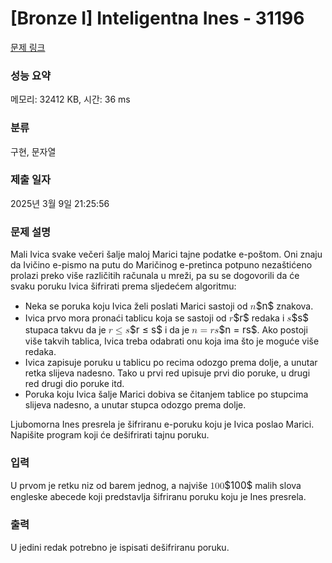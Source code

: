# [Bronze I] Inteligentna Ines - 31196 

[문제 링크](https://www.acmicpc.net/problem/31196) 

### 성능 요약

메모리: 32412 KB, 시간: 36 ms

### 분류

구현, 문자열

### 제출 일자

2025년 3월 9일 21:25:56

### 문제 설명

<p>Mali Ivica svake večeri šalje maloj Marici tajne podatke e-poštom. Oni znaju da Ivičino e-pismo na putu do Maričinog e-pretinca potpuno nezaštićeno prolazi preko više različitih računala u mreži, pa su se dogovorili da će svaku poruku Ivica šifrirati prema sljedećem algoritmu:</p>

<ul>
	<li>Neka se poruka koju Ivica želi poslati Marici sastoji od <mjx-container class="MathJax" jax="CHTML" style="font-size: 109%; position: relative;"><mjx-math class="MJX-TEX" aria-hidden="true"><mjx-mi class="mjx-i"><mjx-c class="mjx-c1D45B TEX-I"></mjx-c></mjx-mi></mjx-math><mjx-assistive-mml unselectable="on" display="inline"><math xmlns="http://www.w3.org/1998/Math/MathML"><mi>n</mi></math></mjx-assistive-mml><span aria-hidden="true" class="no-mathjax mjx-copytext">$n$</span></mjx-container> znakova.</li>
	<li>Ivica prvo mora pronaći tablicu koja se sastoji od <mjx-container class="MathJax" jax="CHTML" style="font-size: 109%; position: relative;"><mjx-math class="MJX-TEX" aria-hidden="true"><mjx-mi class="mjx-i"><mjx-c class="mjx-c1D45F TEX-I"></mjx-c></mjx-mi></mjx-math><mjx-assistive-mml unselectable="on" display="inline"><math xmlns="http://www.w3.org/1998/Math/MathML"><mi>r</mi></math></mjx-assistive-mml><span aria-hidden="true" class="no-mathjax mjx-copytext">$r$</span></mjx-container> redaka i <mjx-container class="MathJax" jax="CHTML" style="font-size: 109%; position: relative;"><mjx-math class="MJX-TEX" aria-hidden="true"><mjx-mi class="mjx-i"><mjx-c class="mjx-c1D460 TEX-I"></mjx-c></mjx-mi></mjx-math><mjx-assistive-mml unselectable="on" display="inline"><math xmlns="http://www.w3.org/1998/Math/MathML"><mi>s</mi></math></mjx-assistive-mml><span aria-hidden="true" class="no-mathjax mjx-copytext">$s$</span></mjx-container> stupaca takvu da je <mjx-container class="MathJax" jax="CHTML" style="font-size: 109%; position: relative;"><mjx-math class="MJX-TEX" aria-hidden="true"><mjx-mi class="mjx-i"><mjx-c class="mjx-c1D45F TEX-I"></mjx-c></mjx-mi><mjx-mo class="mjx-n" space="4"><mjx-c class="mjx-c2264"></mjx-c></mjx-mo><mjx-mi class="mjx-i" space="4"><mjx-c class="mjx-c1D460 TEX-I"></mjx-c></mjx-mi></mjx-math><mjx-assistive-mml unselectable="on" display="inline"><math xmlns="http://www.w3.org/1998/Math/MathML"><mi>r</mi><mo>≤</mo><mi>s</mi></math></mjx-assistive-mml><span aria-hidden="true" class="no-mathjax mjx-copytext">$r ≤ s$</span></mjx-container> i da je <mjx-container class="MathJax" jax="CHTML" style="font-size: 109%; position: relative;"><mjx-math class="MJX-TEX" aria-hidden="true"><mjx-mi class="mjx-i"><mjx-c class="mjx-c1D45B TEX-I"></mjx-c></mjx-mi><mjx-mo class="mjx-n" space="4"><mjx-c class="mjx-c3D"></mjx-c></mjx-mo><mjx-mi class="mjx-i" space="4"><mjx-c class="mjx-c1D45F TEX-I"></mjx-c></mjx-mi><mjx-mi class="mjx-i"><mjx-c class="mjx-c1D460 TEX-I"></mjx-c></mjx-mi></mjx-math><mjx-assistive-mml unselectable="on" display="inline"><math xmlns="http://www.w3.org/1998/Math/MathML"><mi>n</mi><mo>=</mo><mi>r</mi><mi>s</mi></math></mjx-assistive-mml><span aria-hidden="true" class="no-mathjax mjx-copytext">$n = rs$</span></mjx-container>. Ako postoji više takvih tablica, Ivica treba odabrati onu koja ima što je moguće više redaka.</li>
	<li>Ivica zapisuje poruku u tablicu po recima odozgo prema dolje, a unutar retka slijeva nadesno. Tako u prvi red upisuje prvi dio poruke, u drugi red drugi dio poruke itd.</li>
	<li>Poruka koju Ivica šalje Marici dobiva se čitanjem tablice po stupcima slijeva nadesno, a unutar stupca odozgo prema dolje.</li>
</ul>

<p>Ljubomorna Ines presrela je šifriranu e-poruku koju je Ivica poslao Marici. Napišite program koji će dešifrirati tajnu poruku.</p>

### 입력 

 <p>U prvom je retku niz od barem jednog, a najviše <mjx-container class="MathJax" jax="CHTML" style="font-size: 109%; position: relative;"><mjx-math class="MJX-TEX" aria-hidden="true"><mjx-mn class="mjx-n"><mjx-c class="mjx-c31"></mjx-c><mjx-c class="mjx-c30"></mjx-c><mjx-c class="mjx-c30"></mjx-c></mjx-mn></mjx-math><mjx-assistive-mml unselectable="on" display="inline"><math xmlns="http://www.w3.org/1998/Math/MathML"><mn>100</mn></math></mjx-assistive-mml><span aria-hidden="true" class="no-mathjax mjx-copytext">$100$</span></mjx-container> malih slova engleske abecede koji predstavlja šifriranu poruku koju je Ines presrela.</p>

### 출력 

 <p>U jedini redak potrebno je ispisati dešifriranu poruku.</p>

